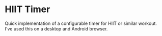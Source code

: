 # HIIT Timer
Quick implementation of a configurable timer for HIIT or similar workout. I've used this on a desktop and Android browser.
